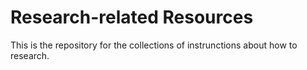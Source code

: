 # Research-related Resources
This is the repository for the collections of instrunctions about how to research.
